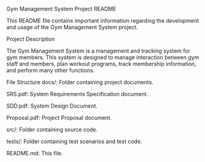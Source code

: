 Gym Management System Project README

This README file contains important information regarding the development and usage of the Gym Management System project.

Project Description

The Gym Management System is a management and tracking system for gym members. This system is designed to manage interaction between gym staff and members, plan workout programs, track membership information, and perform many other functions.

File Structure
docs/: Folder containing project documents.

SRS.pdf: System Requirements Specification document.

SDD.pdf: System Design Document.

Proposal.pdf: Project Proposal document.

src/: Folder containing source code.

tests/: Folder containing test scenarios and test code.

README.md: This file.








